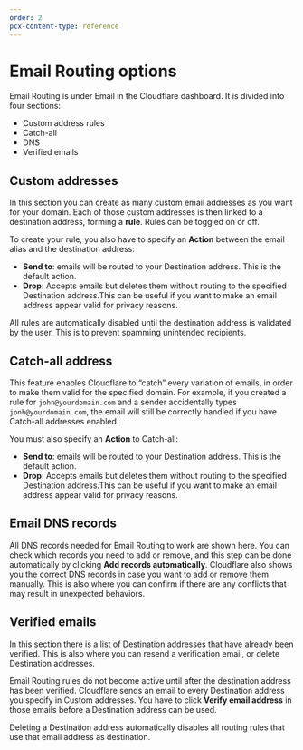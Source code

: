 ```yaml
---
order: 2
pcx-content-type: reference
---
```


# Email Routing options

Email Routing is under Email in the Cloudflare dashboard. It is divided into four sections:

* Custom address rules
* Catch-all
* DNS
* Verified emails

## Custom addresses

In this section you can create as many custom email addresses as you want for your domain. Each of those custom addresses is then linked to a destination address, forming a **rule**. Rules can be toggled on or off.

To create your rule, you also have to specify an **Action** between the email alias and the destination address:

* **Send to**: emails will be routed to your Destination address. This is the default action.
* **Drop**: Accepts emails but deletes them without routing to the specified Destination address.This can be useful if you want to make an email address appear valid for privacy reasons.

<Aside type="note">

All rules are automatically disabled until the destination address is validated by the user. This is to prevent spamming unintended recipients. 

</Aside>

## Catch-all address

This feature enables Cloudflare to “catch” every variation of emails, in order to make them valid for the specified domain. For example, if you created a rule for `john@yourdomain.com` and a sender accidentally types `jonh@yourdomain.com`, the email will still be correctly handled if you have Catch-all addresses enabled.

You must also specify an **Action** to Catch-all:

* **Send to**: emails will be routed to your Destination address. This is the default action.
* **Drop**: Accepts emails but deletes them without routing to the specified Destination address.This can be useful if you want to make an email address appear valid for privacy reasons.

## Email DNS records

All DNS records needed for Email Routing to work are shown here. You can check which records you need to add or remove, and this step can be done automatically by clicking **Add records automatically**. Cloudflare also shows you the correct DNS records in case you want to add or remove them manually. This is also where you can confirm if there are any conflicts that may result in unexpected behaviors.

## Verified emails

In this section there is a list of Destination addresses that have already been verified. This is also where you can resend a verification email, or delete Destination addresses.

Email Routing rules do not become active until after the destination address has been verified. Cloudflare sends an email to every Destination address you specify in Custom addresses. You have to click **Verify email address** in those emails before a Destination address can be used.

<Aside type="note">

Deleting a Destination address automatically disables all routing rules that use that email address as destination.

</Aside>